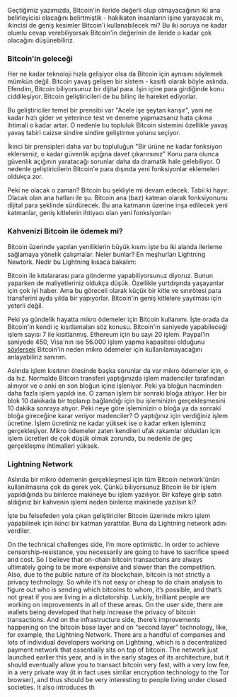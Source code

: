 Geçtiğimiz yazımızda, Bitcoin'in ileride değerli olup olmayacağının iki ana belirleyicisi olacağını belirtmiştik - hakikaten insanların işine yarayacak mı, ikincisi de geniş kesimler Bitcoin'i kullanabilecek mi? Bu iki soruya ne kadar olumlu cevap verebiliyorsak Bitcoin'in değerinin  de ileride o kadar çok olacağını düşünebiliriz. 

### Bitcoin'in geleceği

Her ne kadar teknoloji hızla gelişiyor olsa da Bitcoin için aynısını söylemek mümkün değil. Bitcoin yavaş gelişen bir sistem - kasıtlı olarak böyle aslında. Efendim, Bitcoin biliyorsunuz bir dijital para. İşin içine para girdiğinde konu ciddileşiyor. Bitcoin geliştiricileri de bu bilinç ile hareket ediyorlar. 

Bu geliştiriciler temel bir prensibi var "Acele işe şeytan karışır", yani ne kadar hızlı gider ve yeterince test ve deneme yapmazsanız hata çıkma ihtimali o kadar artar. O nedenle bu topluluk Bitcoin sistemini özellikle yavaş yavaş tabiri caizse sindire sindire geliştirme yolunu seçiyor. 

İkinci bir prensipleri daha var bu topluluğun "Bir ürüne ne kadar fonksiyon eklerseniz, o kadar güvenlik açığına davet çıkarırsınız" Konu para olunca güvenlik açığının yaratacağı sorunlar daha da dramatik hale gelebiliyor. O nedenle geliştiricilerin Bitcoin'e para dışında yeni fonksiyonlar eklemeleri oldukça zor. 

Peki ne olacak o zaman? Bitcoin bu şekliyle mi devam edecek. Tabii ki hayır. Olacak olan ana hatları ile şu. Bitcoin ana (baz)  katman olarak fonksiyonunu dijital para şeklinde sürdürecek. Bu ana katmanın üzerine inşa edilecek yeni katmanlar, geniş kitlelerin ihtiyacı olan yeni fonksiyonları 

### Kahvenizi Bitcoin ile ödemek mi?

Bitcoin üzerinde yapılan yeniliklerin büyük kısmı işte bu iki alanda ilerleme sağlamaya yönelik çalışmalar. Neler bunlar? En meşhurları Lightning Newtork. Nedir bu Lightning kısaca bakalım:

Bitcoin ile kıtalararası para gönderme yapabiliyorsunuz diyoruz. Bunun yaparken de maliyetleriniz oldukça düşük. Özellikle yurtdışında yaşayanlar için çok iyi haber. Ama bu göreceli olarak küçük bir kitle ve sınırötesi para transferini ayda yılda bir yapıyorlar. Bitcoin'in geniş kitlelere yayılması için yeterli değil. 

Peki ya gündelik hayatta mikro ödemeler için Bitcoin kullanımı. İşte orada da Bitcoin'in kendi iç kısıtlamaları söz konusu. Bitcoin'in saniyede yapabileceği işlem sayısı 7 ile kısıtlanmış. Ethereum için bu sayı 20 işlem. Paypal'in saniyede 450, Visa'nın ise 56.000 işlem yapma kapasitesi olduğunu [söylersek](https://altcointoday.com/bitcoin-ethereum-vs-visa-paypal-transactions-per-second/) Bitcoin'in neden mikro ödemeler için kullanılamayacağını anlayabiliriz sanırım. 

Aslında işlem kısıtının ötesinde başka sorunlar da var mikro ödemeler için, o da hız. Normalde Bitcoin transferi yaptığınızda işlem madenciler tarafından alınıyor ve o anki en son bloğun içine işleniyor. Peki ya bloğun hacminden daha fazla işlem yapıldı ise. O zaman işlem bir sonraki bloğa atılıyor. Her bir blok 10 dakikada bir toplanıp bağlandığı için bu işleminizin gerçekleşmesini 10 dakika sonraya atıyor. Peki neye göre işleminizin o bloğa ya da sonraki bloğa gireceğine karar veriyor madenciler? O yaptığınız için verdiğiniz işlem ücretine. İşlem ücretiniz ne kadar yüksek ise o kadar erken işleminiz gerçekleşiyor. Mikro ödemeler zaten kendileri ufak rakamlar oldukları için işlem ücretleri de çok düşük olmak zorunda, bu nedenle de geç gerçekleşme ihtimalleri yüksek. 


### Lightning Network

Aslında bir mikro ödemenin gerçekleşmesi için tüm Bitcoin network'ünün kullanılmasına çok da gerek yok. Çünkü biliyorsunuz Bitcoin ile bir işlem yapıldığında bu binlerce makineye bu işlem yazılıyor. Bir kafeye girip satın aldığınız bir kahvenin işlemi neden binlerce makinede yazılsın ki? 

İşte bu felsefeden yola çıkan geliştiriciler Bitcoin üzerinde mikro işlem yapabilmek için ikinci bir katman yarattılar. Buna da Lightning network adını verdiler. 












On the technical challenges side, I’m more optimistic. In order to achieve censorship-resistance, you necessarily are going to have to sacrifice speed and cost. So I believe that on-chain bitcoin transactions are always ultimately going to be more expensive and slower than the competition. Also, due to the public nature of its blockchain, bitcoin is not strictly a privacy technology. So while it’s not easy or cheap to do chain analysis to figure out who is sending which bitcoins to whom, it’s possible, and that’s not great if you are living in a dictatorship. Luckily, brilliant people are working on improvements in all of these areas. On the user side, there are wallets being developed that help increase the privacy of bitcoin transactions. And on the infrastructure side, there’s improvements happening on the bitcoin base layer and on “second layer” technology, like, for example, the Lightning Network. There are a handful of companies and lots of individual developers working on Lightning, which is a decentralized payment network that essentially sits on top of bitcoin. The network just launched earlier this year, and is in the early stages of its architecture, but it should eventually allow you to transact bitcoin very fast, with a very low fee, in a very private way (it in fact uses similar encryption technology to the Tor browser), and thus should be very interesting to people living under closed societies. It also introduces th
